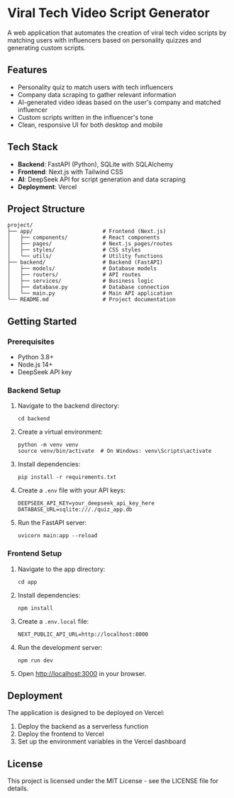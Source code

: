 # Viral Tech Video Script Generator

A web application that automates the creation of viral tech video scripts by matching users with influencers based on personality quizzes and generating custom scripts.

## Features

- Personality quiz to match users with tech influencers
- Company data scraping to gather relevant information
- AI-generated video ideas based on the user's company and matched influencer
- Custom scripts written in the influencer's tone
- Clean, responsive UI for both desktop and mobile

## Tech Stack

- **Backend**: FastAPI (Python), SQLite with SQLAlchemy
- **Frontend**: Next.js with Tailwind CSS
- **AI**: DeepSeek API for script generation and data scraping
- **Deployment**: Vercel

## Project Structure

```
project/
├── app/                      # Frontend (Next.js)
│   ├── components/           # React components
│   ├── pages/                # Next.js pages/routes
│   ├── styles/               # CSS styles
│   └── utils/                # Utility functions
├── backend/                  # Backend (FastAPI)
│   ├── models/               # Database models
│   ├── routers/              # API routes
│   ├── services/             # Business logic
│   ├── database.py           # Database connection
│   └── main.py               # Main API application
└── README.md                 # Project documentation
```

## Getting Started

### Prerequisites

- Python 3.8+
- Node.js 14+
- DeepSeek API key

### Backend Setup

1. Navigate to the backend directory:
   ```
   cd backend
   ```

2. Create a virtual environment:
   ```
   python -m venv venv
   source venv/bin/activate  # On Windows: venv\Scripts\activate
   ```

3. Install dependencies:
   ```
   pip install -r requirements.txt
   ```

4. Create a `.env` file with your API keys:
   ```
   DEEPSEEK_API_KEY=your_deepseek_api_key_here
   DATABASE_URL=sqlite:///./quiz_app.db
   ```

5. Run the FastAPI server:
   ```
   uvicorn main:app --reload
   ```

### Frontend Setup

1. Navigate to the app directory:
   ```
   cd app
   ```

2. Install dependencies:
   ```
   npm install
   ```

3. Create a `.env.local` file:
   ```
   NEXT_PUBLIC_API_URL=http://localhost:8000
   ```

4. Run the development server:
   ```
   npm run dev
   ```

5. Open [http://localhost:3000](http://localhost:3000) in your browser.

## Deployment

The application is designed to be deployed on Vercel:

1. Deploy the backend as a serverless function
2. Deploy the frontend to Vercel
3. Set up the environment variables in the Vercel dashboard

## License

This project is licensed under the MIT License - see the LICENSE file for details. 